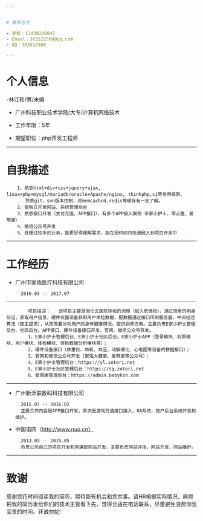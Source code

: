 ```yaml
---


# 联系方式

- 手机：13430240047
- Email：303522560@qq.com
- QQ：303522560

---
```


# 个人信息

 -林江和/男/未婚
 - 广州科技职业技术学院/大专/计算机网络技术
 - 工作年限：5年

 - 期望职位：php开发工程师

---

# 自我描述

		1、熟悉html+div+css+jquery+ajax, linux+php+mysql/mariadb/oracle+Apache/nginx, thinkphp,ci等常用框架，
		   熟悉git，svn版本控制，对memcached,redis等缓存有一定了解。
		2、能独立开发网站、系统管理后台
		3、熟悉接口开发（支付充值，APP接口），有多个APP接入案例（E家小护士、零点壹、爱萌康）
		4、微信公众号开发
		5、处理过较多的业务，能更好得理解需求，能在短时间内快速融入到项目开发中

---

# 工作经历


- 广州市家佑医疗科技有限公司

		2016.03 -- 2017.07
---
			项目描述：	该项目主要是简化去医院体检的流程（如入职体检），通过简单的刷身份证，获取用户信息，硬件仪器设备获取用户体检数据，把数据通过接口传到服务器，中间经过算法（医生提供），从而简要分析用户的身体健康情况，提供调养方案。主要负责E家小护士管理后台、社区后台、APP接口、硬件设备接口开发、官网、微信公众号开发。
			1、E家小护士管理后台、E家小护士社区后台、E家小护士APP（登录模块、权限模块、用户模块、体检模块、体检数据分析模块等）；
			2、硬件设备接口（体重仪、血氧、血压、动脉硬化、心电图等设备的数据接口）；
			3、官网和微信公众号开发（家佑大健康、爱萌康等公众号）；
			4、E家小护士管理后台：https://yl.zoteri.net
			5、E家小护士社区管理后台：https://sq.zoteri.net
			6、爱萌康管理后台：https://admin.babykon.com
			
---	

- 广州新泛联数码科技有限公司

		2015.07 -- 2016.02
		主要工作内容是APP接口开发，其次是游戏充值接口接入，OA系统，商户后台系统开发和维护。

- 中国诺网（http://www.nuo.cn） 

		2013.03 -- 2015.05
		负责公司自己的项目开发和网建部网站开发，主要负责网站评估，网站开发，网站维护。

---

# 致谢
感谢您花时间阅读我的简历，期待能有机会和您共事。请HR根据实际情况，麻烦把我的简历发给你们的技术主管看下先，觉得合适在电话联系，尽量避免浪费你我宝贵的时间。非诚勿扰!
